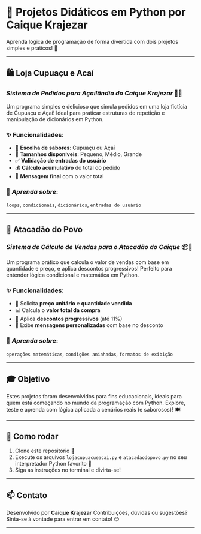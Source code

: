 # 🍧 **Projetos Didáticos em Python por Caique Krajezar**

Aprenda lógica de programação de forma divertida com dois projetos simples e práticos! 🚀

---

## 🛍️ **Loja Cupuaçu e Acaí**

### *Sistema de Pedidos para Açailândia do Caique Krajezar* 🍨🍫

Um programa simples e delicioso que simula pedidos em uma loja fictícia de Cupuaçu e Açaí! Ideal para praticar estruturas de repetição e manipulação de dicionários em Python.

### ✨ **Funcionalidades**:

* 🥤 **Escolha de sabores**: Cupuaçu ou Açaí
* 📏 **Tamanhos disponíveis**: Pequeno, Médio, Grande
* ✅ **Validação de entradas do usuário**
* 💰 **Cálculo acumulativo** do total do pedido
* 🧾 **Mensagem final** com o valor total

### 🧠 *Aprenda sobre*:

`loops`, `condicionais`, `dicionários`, `entradas do usuário`

---

## 🏪 **Atacadão do Povo**

### *Sistema de Cálculo de Vendas para o Atacadão do Caique* 📦🧮

Um programa prático que calcula o valor de vendas com base em quantidade e preço, e aplica descontos progressivos! Perfeito para entender lógica condicional e matemática em Python.

### ✨ **Funcionalidades**:

* 🔢 Solicita **preço unitário** e **quantidade vendida**
* 📊 Calcula o **valor total da compra**
* 🎯 Aplica **descontos progressivos** (até 11%)
* 💬 Exibe **mensagens personalizadas** com base no desconto

### 🧠 *Aprenda sobre*:

`operações matemáticas`, `condições aninhadas`, `formatos de exibição`

---

## 🎓 **Objetivo**

Estes projetos foram desenvolvidos para fins educacionais, ideais para quem está começando no mundo da programação com Python.
Explore, teste e aprenda com lógica aplicada a cenários reais (e saborosos)! 🍽️

---

## 🚀 **Como rodar**

1. Clone este repositório 📁
2. Execute os arquivos `lojacupuacueacai.py` e `atacadaodopovo.py` no seu interpretador Python favorito 🐍
3. Siga as instruções no terminal e divirta-se!

---

## 📫 **Contato**

Desenvolvido por **Caique Krajezar**
Contribuições, dúvidas ou sugestões? Sinta-se à vontade para entrar em contato! 😊

---
